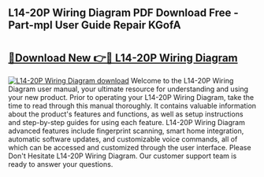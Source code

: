 ## L14-20P Wiring Diagram PDF Download Free - Part-mpI User Guide Repair KGofA

# <h2><a href="http://dfursv.blite.top/?on=L14-20P+Wiring+Diagram">🔗Download New 👉🔴 L14-20P Wiring Diagram</a></h2>

[![L14-20P Wiring Diagram download](https://i.imgur.com/lujVjoI.png)](http://dfursv.blite.top/?on=L14-20P+Wiring+Diagram)
Welcome to the L14-20P Wiring Diagram user manual, your ultimate resource for understanding and using your new product. Prior to operating your L14-20P Wiring Diagram, take the time to read through this manual thoroughly. It contains valuable information about the product's features and functions, as well as setup instructions and step-by-step guides for using each feature. L14-20P Wiring Diagram advanced features include fingerprint scanning, smart home integration, automatic software updates, and customizable voice commands, all of which can be accessed and customized through the user interface. Please Don't Hesitate L14-20P Wiring Diagram. Our customer support team is ready to answer your questions.
